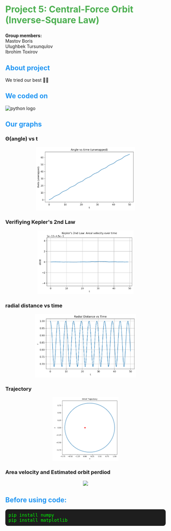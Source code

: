 <h1 align="left" style="color:#4CAF50;">Project 5: Central-Force Orbit (Inverse-Square Law)</h1>

###

<p align="left">
  <strong>Group members:</strong><br>
  Mastov Boris<br>
  Ulughbek Tursunqulov<br>
  Ibrohim Toxirov
</p>

###

<h2 align="left" style="color:#2196F3;">About project</h2>

<p align="left">We tried our best 👀✨</p>

###

<h2 align="left" style="color:#2196F3;">We coded on</h2>

<div align="left">
  <img src="https://cdn.jsdelivr.net/gh/devicons/devicon/icons/python/python-original.svg" height="40" alt="python logo" />
</div>

###

<h2 align="left" style="color:#2196F3;">Our graphs</h2>

<h3> Θ(angle) vs t </h3>
<div align="center">
  <img height="200" src="https://github.com/sacrific22/MidTermPhysics/blob/main/theta_vs_t.png" />
</div>
<h3>Verifiying Kepler's 2nd Law </h3>
<div align="center">
  <img height="200" src="https://github.com/sacrific22/MidTermPhysics/blob/main/kepler_area_velocity.png" />
</div>
<h3> radial distance vs time </h3>
<div align="center">
  <img height="200" src="https://github.com/sacrific22/MidTermPhysics/blob/main/r_vs_t.png" />
</div>
<h3>Trajectory </h3>
<div align="center">
  <img height="200" src="https://github.com/sacrific22/MidTermPhysics/blob/main/trajectory.png" />
</div>
<h3>Area velocity and Estimated orbit perdiod </h3>
<div align="center">
  <img height="200" src="https://github.com/sacrific22/MidTermPhysics/blob/main/AV_EOP.png" />
</div>

###

<h2 align="left" style="color:#2196F3;">Before using code:</h2>

<pre style="background-color:#1e1e1e; color:#00FF00; padding:10px; border-radius:8px;">
pip install numpy
pip install matplotlib
</pre>

